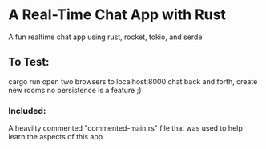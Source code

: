 # A Real-Time Chat App with Rust

A fun realtime chat app using rust, rocket, tokio, and serde

## To Test:

cargo run
open two browsers to localhost:8000
chat back and forth, create new rooms
no persistence is a feature ;)

### Included:

A heavilty commented "commented-main.rs" file that was used to help learn the aspects of this app
